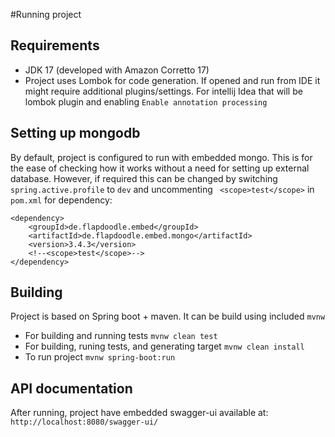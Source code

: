 
#Running project

## Requirements
- JDK 17 (developed with Amazon Corretto 17)
- Project uses Lombok for code generation. If opened and run from IDE it might require additional plugins/settings. For intellij Idea that will be lombok plugin and enabling `Enable annotation processing`

## Setting up mongodb
By default, project is configured to run with embedded mongo. This is for the ease of checking how it works without a need for setting up external database. However, if required this can be changed by switching `spring.active.profile` to `dev` and uncommenting ` <scope>test</scope>` in `pom.xml` for dependency:
```
<dependency>
    <groupId>de.flapdoodle.embed</groupId>
    <artifactId>de.flapdoodle.embed.mongo</artifactId>
    <version>3.4.3</version>
    <!--<scope>test</scope>-->
</dependency> 
```

## Building
Project is based on Spring boot + maven. It can be build using included `mvnw`

- For building and running tests `mvnw clean test`
- For building, runing tests, and generating target `mvnw clean install`
- To run project `mvnw spring-boot:run`

## API documentation
After running, project have embedded swagger-ui available at: `http://localhost:8080/swagger-ui/` 

